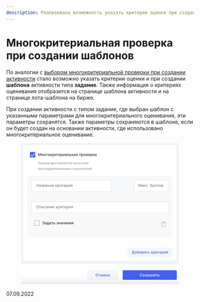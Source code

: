 ```yaml
---
description: Реализована возможность указать критерии оценки при создании шаблонов
---
```


# Многокритериальная проверка при создании шаблонов

По аналогии с [выбором многокритериальной проверки при создании активности](broken-reference) стало возможно указать критерии оценки и при создании **шаблона** активности типа **задание**. Также информация о критериях оценивания отобразится на странице шаблона активности и на странице лота-шаблона на бирже.

При создании активности с типом задание, где выбран шаблон с указанными параметрами для многокритериального оценивания, эти параметры сохранятся. Также параметры сохраняются в шаблоне, если он будет создан на основании активности, где использовано многокритериальное оценивание.

<figure><img src="../../.gitbook/assets/image (530).png" alt=""><figcaption></figcaption></figure>

07.09.2022
